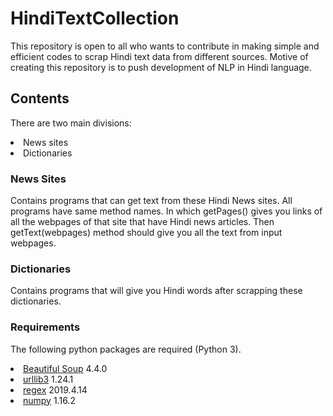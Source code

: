 # HindiTextCollection
This repository is open to all who wants to contribute in making simple and efficient codes to scrap Hindi text data from different sources. Motive of creating this repository is to push development of NLP in Hindi language.
## Contents 
There are two main divisions:
<li>News sites</li>
<li>Dictionaries</li>

### News Sites
Contains programs that can get text from these Hindi News sites. All programs have same method names. In which getPages() gives you links of all the webpages of that site that have Hindi news articles. Then getText(webpages) method should give you all the text from  input webpages.

### Dictionaries
Contains programs that will give you Hindi words after scrapping these dictionaries.

### Requirements
The following python packages are required (Python 3).
<li><a href='https://pypi.org/project/beautifulsoup4/'>Beautiful Soup</a> 4.4.0</li>
<li><a href='https://pypi.org/project/urllib3/'>urllib3</a> 1.24.1</li>
<li><a href='https://pypi.org/project/regex/'>regex</a> 2019.4.14</li>
<li><a href='https://pypi.org/project/numpy/'>numpy</a> 1.16.2</li>
